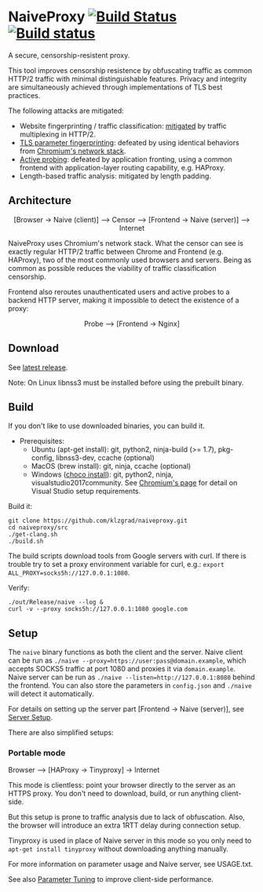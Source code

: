 # NaiveProxy [![Build Status](https://travis-ci.com/klzgrad/naiveproxy.svg?branch=master)](https://travis-ci.com/klzgrad/naiveproxy) [![Build status](https://ci.appveyor.com/api/projects/status/ohpyaf49baihmxa9?svg=true)](https://ci.appveyor.com/project/klzgrad/naiveproxy)

A secure, censorship-resistent proxy.

This tool improves censorship resistence by obfuscating traffic as common HTTP/2 traffic with minimal distinguishable features. Privacy and integrity are simultaneously achieved through implementations of TLS best practices.

The following attacks are mitigated:

* Website fingerprinting / traffic classification: [mitigated](https://arxiv.org/abs/1707.00641) by traffic multiplexing in HTTP/2.
* [TLS parameter fingerprinting](https://arxiv.org/abs/1607.01639): defeated by using identical behaviors from [Chromium's network stack](https://www.chromium.org/developers/design-documents/network-stack).
* [Active probing](https://ensa.fi/active-probing/): defeated by application fronting, using a common frontend with application-layer routing capability, e.g. HAProxy.
* Length-based traffic analysis: mitigated by length padding.

## Architecture

<p align="center">[Browser → Naive (client)] ⟶ Censor ⟶ [Frontend → Naive (server)] ⟶ Internet</p>

NaiveProxy uses Chromium's network stack. What the censor can see is exactly regular HTTP/2 traffic between Chrome and Frontend (e.g. HAProxy), two of the most commonly used browsers and servers. Being as common as possible reduces the viability of traffic classification censorship.

Frontend also reroutes unauthenticated users and active probes to a backend HTTP server, making it impossible to detect the existence of a proxy:

<p align="center">Probe ⟶ [Frontend → Nginx]</p>

## Download

See [latest release](https://github.com/klzgrad/naiveproxy/releases/latest).

Note: On Linux libnss3 must be installed before using the prebuilt binary.

## Build

If you don't like to use downloaded binaries, you can build it.

* Prerequisites:
  * Ubuntu (apt-get install): git, python2, ninja-build (>= 1.7), pkg-config, libnss3-dev, ccache (optional)
  * MacOS (brew install): git, ninja, ccache (optional)
  * Windows ([choco install](https://chocolatey.org/)): git, python2, ninja, visualstudio2017community. See [Chromium's page](https://chromium.googlesource.com/chromium/src/+/master/docs/windows_build_instructions.md#Visual-Studio) for detail on Visual Studio setup requirements.


Build it:
```
git clone https://github.com/klzgrad/naiveproxy.git
cd naiveproxy/src
./get-clang.sh
./build.sh
```
The build scripts download tools from Google servers with curl. If there is trouble try to set a proxy environment variable for curl, e.g.: `export ALL_PROXY=socks5h://127.0.0.1:1080`.

Verify:
```
./out/Release/naive --log &
curl -v --proxy socks5h://127.0.0.1:1080 google.com
```

## Setup

The `naive` binary functions as both the client and the server. Naive client can be run as `./naive --proxy=https://user:pass@domain.example`, which accepts SOCKS5 traffic at port 1080 and proxies it via `domain.example`. Naive server can be run as `./naive --listen=http://127.0.0.1:8080` behind the frontend. You can also store the parameters in `config.json` and `./naive` will detect it automatically.

For details on setting up the server part [Frontend → Naive (server)], see [Server Setup](https://github.com/klzgrad/naiveproxy/wiki/Server-Setup).

There are also simplified setups:

### Portable mode

Browser ⟶ [HAProxy → Tinyproxy] → Internet

This mode is clientless: point your browser directly to the server as an HTTPS proxy. You don't need to download, build, or run anything client-side.

But this setup is prone to traffic analysis due to lack of obfuscation. Also, the browser will introduce an extra 1RTT delay during connection setup.

Tinyproxy is used in place of Naive server in this mode so you only need to `apt-get install tinyproxy` without downloading anything manually.

For more information on parameter usage and Naive server, see USAGE.txt.

See also [Parameter Tuning](https://github.com/klzgrad/naiveproxy/wiki/Parameter-Tuning) to improve client-side performance.
